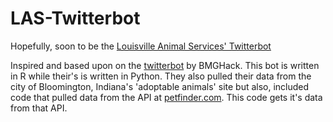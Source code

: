 # LAS-Twitterbot
Hopefully, soon to be the [Louisville Animal Services' Twitterbot](https://twitter.com/LouMetroAnimals)

Inspired and based upon on the [twitterbot](https://github.com/BMGhack/BMGPetBot) by BMGHack. This bot is written in R while their's is written in Python. They also pulled their data from the city of Bloomington, Indiana's 'adoptable animals' site but also, included code that pulled data from the API at [petfinder.com](https://www.petfinder.com/developers/api-docs). This code gets it's data from that API.
